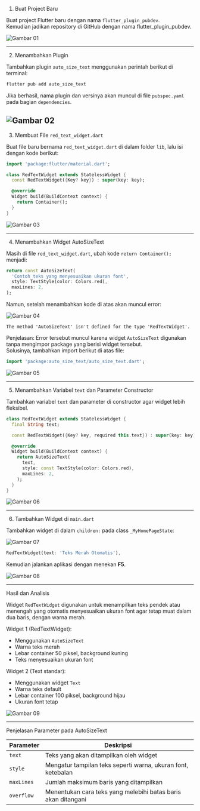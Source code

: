 1. Buat Project Baru

Buat project Flutter baru dengan nama `flutter_plugin_pubdev`.  
Kemudian jadikan repository di GitHub dengan nama flutter_plugin_pubdev.

![Gambar 01](images/gambar01.png)

---

2. Menambahkan Plugin

Tambahkan plugin `auto_size_text` menggunakan perintah berikut di terminal:

```bash
flutter pub add auto_size_text
```

Jika berhasil, nama plugin dan versinya akan muncul di file `pubspec.yaml` pada bagian `dependencies`.

![Gambar 02](images/gambar02.png)
---

3. Membuat File `red_text_widget.dart`

Buat file baru bernama `red_text_widget.dart` di dalam folder `lib`, lalu isi dengan kode berikut:

```dart
import 'package:flutter/material.dart';

class RedTextWidget extends StatelessWidget {
  const RedTextWidget({Key? key}) : super(key: key);

  @override
  Widget build(BuildContext context) {
    return Container();
  }
}
```

![Gambar 03](images/gambar03.png)

---

4. Menambahkan Widget AutoSizeText

Masih di file `red_text_widget.dart`, ubah kode `return Container();` menjadi:

```dart
return const AutoSizeText(
  'Contoh teks yang menyesuaikan ukuran font',
  style: TextStyle(color: Colors.red),
  maxLines: 2,
);
```

Namun, setelah menambahkan kode di atas akan muncul error:

![Gambar 04](images/gambar04.png)

```
The method 'AutoSizeText' isn't defined for the type 'RedTextWidget'.
```

Penjelasan:
Error tersebut muncul karena widget `AutoSizeText` digunakan tanpa mengimpor package yang berisi widget tersebut.  
Solusinya, tambahkan import berikut di atas file:

```dart
import 'package:auto_size_text/auto_size_text.dart';
```

![Gambar 05](images/gambar05.png)


---

5. Menambahkan Variabel `text` dan Parameter Constructor

Tambahkan variabel `text` dan parameter di constructor agar widget lebih fleksibel.

```dart
class RedTextWidget extends StatelessWidget {
  final String text;

  const RedTextWidget({Key? key, required this.text}) : super(key: key);

  @override
  Widget build(BuildContext context) {
    return AutoSizeText(
      text,
      style: const TextStyle(color: Colors.red),
      maxLines: 2,
    );
  }
}
```

![Gambar 06](images/gambar06.png)

---

6. Tambahkan Widget di `main.dart`

Tambahkan widget di dalam `children:` pada class `_MyHomePageState`:

![Gambar 07](images/gambar07.png)

```dart
RedTextWidget(text: 'Teks Merah Otomatis'),
```

Kemudian jalankan aplikasi dengan menekan **F5**.

![Gambar 08](images/gambar08.png)


---

Hasil dan Analisis

Widget `RedTextWidget` digunakan untuk menampilkan teks pendek atau menengah yang otomatis menyesuaikan ukuran font agar tetap muat dalam dua baris, dengan warna merah.  

Widget 1 (RedTextWidget):
- Menggunakan `AutoSizeText`
- Warna teks merah
- Lebar container 50 piksel, background kuning  
- Teks menyesuaikan ukuran font

Widget 2 (Text standar):
- Menggunakan widget `Text`
- Warna teks default
- Lebar container 100 piksel, background hijau  
- Ukuran font tetap

![Gambar 09](images/gambar09.png)


---

Penjelasan Parameter pada AutoSizeText

| Parameter | Deskripsi |
|------------|------------|
| `text` | Teks yang akan ditampilkan oleh widget |
| `style` | Mengatur tampilan teks seperti warna, ukuran font, ketebalan |
| `maxLines` | Jumlah maksimum baris yang ditampilkan |
| `overflow` | Menentukan cara teks yang melebihi batas baris akan ditangani |

